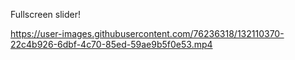 Fullscreen slider!


https://user-images.githubusercontent.com/76236318/132110370-22c4b926-6dbf-4c70-85ed-59ae9b5f0e53.mp4
